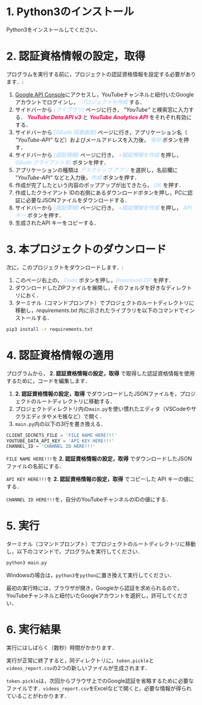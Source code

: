 # 1. Python3のインストール

Python3をインストールしてください．

# 2. 認証資格情報の設定，取得

プログラムを実行する前に，プロジェクトの認証資格情報を設定する必要があります．:

1. [Google API Console](https://console.developers.google.com/)にアクセスし，YouTubeチャンネルと紐付いたGoogleアカウントでログインし， ***<font color=#bbddff>プロジェクトを作成</font>*** する．
2. サイドバーから ***<font color=#bbddff>[ライブラリ]</font>*** ページに行き， *"YouTube"* と検索窓に入力する． ***<font color=#ff0050>YouTube Data API v3</font>*** と ***<font color=#ff0050>YouTube Analytics API</font>*** をそれぞれ有効にする．
3. サイドバーから ***<font color=#bbddff>[OAuth 同意画面]</font>*** ページに行き，アプリケーション名（ *"YouTube-API"* など）およびメールアドレスを入力後， ***<font color=#bbddff>保存</font>*** ボタンを押す．
4. サイドバーから ***<font color=#bbddff>[認証情報]</font>*** ページに行き， ***<font color=#bbddff>+認証情報を作成</font>*** を押し， ***<font color=#bbddff>OAuth クライアント ID</font>*** ボタンを押す．
5. アプリケーションの種類は ***<font color=#bbddff>デスクトップ アプリ</font>*** を選択し，名前欄に *"YouTube-API"* などと入力後，***<font color=#bbddff>作成</font>*** ボタンを押す．
6. 作成が完了したという内容のポップアップが出てきたら， ***<font color=#bbddff>OK</font>*** を押す．
7. 作成したクライアント IDの右側にあるダウンロードボタンを押し，PCに認証に必要なJSONファイルをダウンロードする．
8. サイドバーから ***<font color=#bbddff>[認証情報]</font>*** ページに行き， ***<font color=#bbddff>+認証情報を作成</font>*** を押し， ***<font color=#bbddff>API キー</font>*** ボタンを押す．
9. 生成されたAPI キーをコピーする．

# 3. 本プロジェクトのダウンロード

次に，このプロジェクトをダウンロードします．:

1. このページ右上の， ***<font color=#bbddff>Code</font>*** ボタンを押し，***<font color=#bbddff>Download ZIP</font>*** を押す．
2. ダウンロードしたZIPファイルを展開し，そのフォルダを好きなディレクトリにおく．
3. ターミナル（コマンドプロンプト）でプロジェクトのルートディレクトリに移動し，*requirements.txt* 内に示されたライブラリを以下のコマンドでインストールする．

```sh
pip3 install -r requirements.txt
```

# 4. 認証資格情報の適用

プログラムから， **2. 認証資格情報の設定，取得** で取得した認証資格情報を使用するために，コードを編集します．

1. **2. 認証資格情報の設定，取得** でダウンロードしたJSONファイルを，プロジェクトのルートディレクトリに移動する．
2. プロジェクトディレクトリ内の`main.py`を使い慣れたエディタ（VSCodeやサクラエディタやメモ帳など）で開く．
3. `main.py`内の以下の3行を書き換える．

```python
CLIENT_SECRETS_FILE = 'FILE NAME HERE!!!'
YOUTUBE_DATA_API_KEY = 'API KEY HERE!!!'
CHANNEL_ID = 'CHANNEL ID HERE!!!'
```

`FILE NAME HERE!!!`を **2. 認証資格情報の設定，取得** でダウンロードしたJSONファイルの名前にする．

`API KEY HERE!!!`を **2. 認証資格情報の設定，取得** でコピーした API キーの値にする．

`CHANNEL ID HERE!!!`を，自分のYouTubeチャンネルのIDの値にする．

# 5. 実行

ターミナル（コマンドプロンプト）でプロジェクトのルートディレクトリに移動し，以下のコマンドで，プログラムを実行してください．

```sh
python3 main.py
```

Windowsの場合は，`python3`を`python`に置き換えて実行してください．

最初の実行時には，ブラウザが開き，Googleから認証を求められるので，YouTubeチャンネルと紐付いたGoogleアカウントを選択し，許可してください．

# 6. 実行結果

実行にはしばらく（数秒）時間がかかります．

実行が正常に終了すると，同ディレクトリに，`token.pickle`と`videos_report.csv`の2つの新しいファイルが生成されます．

`token.pickle`は，次回からブラウザ上でのGoogle認証を省略するために必要なファイルです．`videos_report.csv`をExcelなどで開くと，必要な情報が得られていることがわかります．